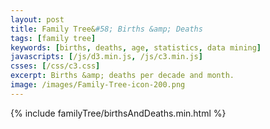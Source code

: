 ```yaml
---
layout: post
title: Family Tree&#58; Births &amp; Deaths
tags: [family tree]
keywords: [births, deaths, age, statistics, data mining]
javascripts: [/js/d3.min.js, /js/c3.min.js]
csses: [/css/c3.css]
excerpt: Births &amp; deaths per decade and month.
image: /images/Family-Tree-icon-200.png
---
```


{% include familyTree/birthsAndDeaths.min.html %}
